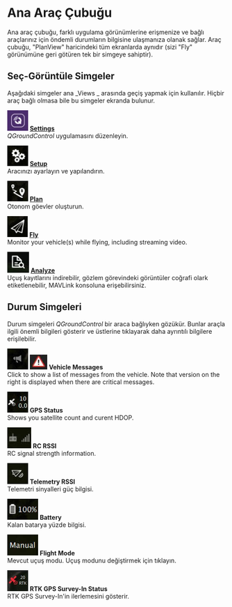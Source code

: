 # Ana Araç Çubuğu

Ana araç çubuğu, farklı uygulama görünümlerine erişmenize ve bağlı araçlarınız için öndemli durumların bilgisine ulaşmanıza olanak sağlar. Araç çubuğu, "PlanView" haricindeki tüm ekranlarda aynıdır (sizi "Fly" görünümüne geri götüren tek bir simgeye sahiptir).

## Seç-Görüntüle Simgeler

Aşağıdaki simgeler ana _Views _ arasında geçiş yapmak için kullanılır. Hiçbir araç bağlı olmasa bile bu simgeler ekranda bulunur.

![Ayarlar ekranı simgesi](../../../assets/toolbar/toolbar_view_select_settings.jpg) **[Settings](../SettingsView/SettingsView.md)** <br />_QGroundControl_ uygulamasını düzenleyin.

![Kurulum ekranı simgesi](../../../assets/toolbar/toolbar_view_select_setup.jpg) **[Setup](../SetupView/SetupView.md)** <br /> Aracınızı ayarlayın ve yapılandırın.

![Plan ekranı simgesi](../../../assets/toolbar/toolbar_view_select_plan.jpg) **[Plan](../PlanView/PlanView.md)** <br /> Otonom göevler oluşturun.

![Uçuş simgesi](../../../assets/toolbar/toolbar_view_select_fly.jpg) **[Fly](../FlyView/FlyView.md)** <br />Monitor your vehicle(s) while flying, including streaming video.

![Analiz simgesi](../../../assets/toolbar/toolbar_view_select_analyse.jpg) **[Analyze](../analyze_view/index.md)** <br /> Uçuş kayıtlarını indirebilir, gözlem görevindeki görüntüler coğrafi olark etiketlenebilir, MAVLink konsoluna erişebilirsiniz.

## Durum Simgeleri

Durum simgeleri _QGroundControl_ bir araca bağlıyken gözükür. Bunlar araçla ilgili önemli bilgileri gösterir ve üstlerine tıklayarak daha ayrıntılı bilgilere erişilebilir.

![](../../../assets/toolbar/toolbar_status_message.jpg) ![yield](../../../assets/toolbar/toolbar_status_critical.jpg) **Vehicle Messages** <br />Click to show a list of messages from the vehicle. Note that version on the right is displayed when there are critical messages.

![](../../../assets/toolbar/toolbar_status_gps.jpg) **GPS Status** <br />Shows you satellite count and curent HDOP.

![](../../../assets/toolbar/toolbar_status_rc.jpg) **RC RSSI** <br />RC signal strength information.

![](../../../assets/toolbar/toolbar_status_telemetry.jpg) **Telemetry RSSI** <br />Telemetri sinyalleri güç bilgisi.

![](../../../assets/toolbar/toolbar_status_battery.jpg) **Battery** <br />Kalan batarya yüzde bilgisi.

![](../../../assets/toolbar/toolbar_status_flight_mode.jpg) **Flight Mode** <br />Mevcut uçuş modu. Uçuş modunu değiştirmek için tıklayın.

![](../../../assets/toolbar/toolbar_status_rtk_gps.jpg) **RTK GPS Survey-In Status** <br />RTK GPS Survey-In'in ilerlemesini gösterir.

